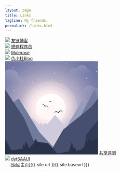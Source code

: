 ```yaml
---
layout: page
title: Links
tagline: My friends.
permalink: /links.html
---
```


<div class="link-chip">
<img src="http://emlog.club/logo.jpg" class="link-chip-icon">
<a target="_blank" class="link-chip-title" href="http://emlog.club/">友链博客</a>
</div>

<div class="link-chip">
<img src="http://www.huisai.top/usr/files/icon.jpg" class="link-chip-icon">
<a target="_blank" class="link-chip-title" href="http://www.huisai.top">蟋蟀程序员</a>
</div>

<div class="link-chip">
<img src="http://www.molerose.com/usr/themes/molerose/images/400-400.jpg" class="link-chip-icon">
<a target="_blank" class="link-chip-title" href="http://www.molerose.com/">Molerose</a>
</div>

<div class="link-chip">
<img src=" https://ss0.bdstatic.com/94oJfD_bAAcT8t7mm9GUKT-xh_/timg?image&quality=100&size=b4000_4000&sec=1514795263&di=fe0250bafa079e945203fbf61684a4c9&src=http://cdnimg103.lizhi.fm/audio_cover/2014/11/22/16021180753166727_320x320.jpg" class="link-chip-icon">
<a target="_blank" class="link-chip-title" href="http://www.qiuxiaodu.club/">仇小杜Blog</a>
</div>

<div class="link-chip">
<img src="/avatar/default.png" class="link-chip-icon">
<a target="_blank" class="link-chip-title" href="https://ogays.club">共享评测</a>
</div>

<div class="link-chip">
<img src="http://0.gravatar.com/avatar/c3441ce2d52103994bf68f221b331707?s=64&d=mm&r=g" class="link-chip-icon">
<a target="_blank" class="link-chip-title" href="http://blog.whoit.top/">dyt5AAUI</a>
</div>
　
[返回主页]({{ site.url }}{{ site.baseurl }})
